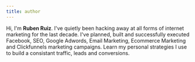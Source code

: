 ```yaml
---
title: author
---
```


Hi, I'm **Ruben Ruiz**. I've quietly been hacking away at all forms of internet marketing for the last decade. I've planned, built and successfully executed Facebook, SEO, Google Adwords, Email Marketing, Ecommerce Marketing and Clickfunnels marketing campaigns. Learn my personal strategies  I use to build a consistant traffic, leads and conversions.